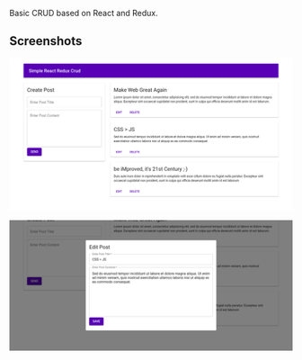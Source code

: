Basic CRUD based on React and Redux.

## Screenshots

![POST LIST](screenshots/post_list.png)

![EDIT POST MODAL](screenshots/edit_post_modal.png)

